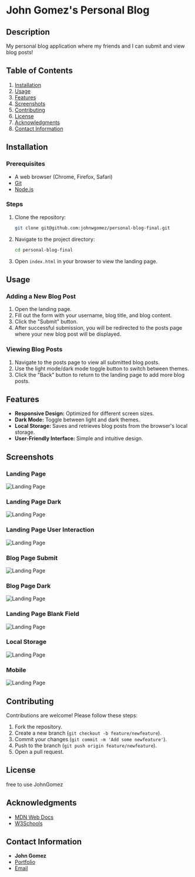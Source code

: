 # John Gomez's Personal Blog

## Description
My personal blog application where my friends and I can submit and view blog posts!

## Table of Contents
1. [Installation](#installation)
2. [Usage](#usage)
3. [Features](#features)
4. [Screenshots](#screenshots)
5. [Contributing](#contributing)
6. [License](#license)
7. [Acknowledgments](#acknowledgments)
8. [Contact Information](#contact-information)

## Installation

### Prerequisites
- A web browser (Chrome, Firefox, Safari)
- [Git](https://git-scm.com/)
- [Node.js](https://nodejs.org/)

### Steps
1. Clone the repository:
   ```sh
   git clone git@github.com:johnwgomez/personal-blog-final.git
   ```
2. Navigate to the project directory:
   ```sh
   cd personal-blog-final
   ```
3. Open `index.html` in your browser to view the landing page.

## Usage

### Adding a New Blog Post
1. Open the landing page.
2. Fill out the form with your username, blog title, and blog content.
3. Click the "Submit" button.
4. After successful submission, you will be redirected to the posts page where your new blog post will be displayed.

### Viewing Blog Posts
1. Navigate to the posts page to view all submitted blog posts.
2. Use the light mode/dark mode toggle button to switch between themes.
3. Click the "Back" button to return to the landing page to add more blog posts.

## Features
- **Responsive Design:** Optimized for different screen sizes.
- **Dark Mode:** Toggle between light and dark themes.
- **Local Storage:** Saves and retrieves blog posts from the browser's local storage.
- **User-Friendly Interface:** Simple and intuitive design.

## Screenshots

### Landing Page
![Landing Page](assets/screenshots/1landingpage.png)

### Landing Page Dark
![Landing Page](assets/screenshots/2landingpagedark.png)

### Landing Page User Interaction
![Landing Page](assets/screenshots/3landingpageresponsive.png)

### Blog Page Submit
![Landing Page](assets/screenshots/4blogpagesubmit.png)

### Blog Page Dark
![Landing Page](assets/screenshots/5blogpagedark.png)

### Landing Page Blank Field
![Landing Page](assets/screenshots/6langingpageblankfield.png)

### Local Storage
![Landing Page](assets/screenshots/7localstorage.png)

### Mobile
![Landing Page](assets/screenshots/8mobile.png)

## Contributing
Contributions are welcome! Please follow these steps:
1. Fork the repository.
2. Create a new branch (`git checkout -b feature/newfeature`).
3. Commit your changes (`git commit -m 'Add some newfeature'`).
4. Push to the branch (`git push origin feature/newfeature`).
5. Open a pull request.

## License
free to use JohnGomez

## Acknowledgments
- [MDN Web Docs](https://developer.mozilla.org/)
- [W3Schools](https://www.w3schools.com/)

## Contact Information
- **John Gomez**
- [Portfolio](https://github.com/johnwgomez?tab=repositories)
- [Email](mailto:john@example.com)
